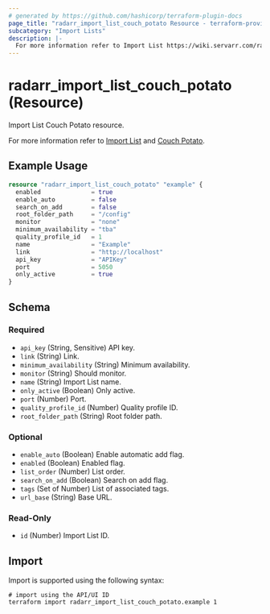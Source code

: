 ```yaml
---
# generated by https://github.com/hashicorp/terraform-plugin-docs
page_title: "radarr_import_list_couch_potato Resource - terraform-provider-radarr"
subcategory: "Import Lists"
description: |-
  For more information refer to Import List https://wiki.servarr.com/radarr/settings#import-lists and Couch Potato https://wiki.servarr.com/radarr/supported#couchpotatoimport.
---
```


# radarr_import_list_couch_potato (Resource)

<!-- subcategory:Import Lists -->Import List Couch Potato resource.
For more information refer to [Import List](https://wiki.servarr.com/radarr/settings#import-lists) and [Couch Potato](https://wiki.servarr.com/radarr/supported#couchpotatoimport).

## Example Usage

```terraform
resource "radarr_import_list_couch_potato" "example" {
  enabled              = true
  enable_auto          = false
  search_on_add        = false
  root_folder_path     = "/config"
  monitor              = "none"
  minimum_availability = "tba"
  quality_profile_id   = 1
  name                 = "Example"
  link                 = "http://localhost"
  api_key              = "APIKey"
  port                 = 5050
  only_active          = true
}
```

<!-- schema generated by tfplugindocs -->
## Schema

### Required

- `api_key` (String, Sensitive) API key.
- `link` (String) Link.
- `minimum_availability` (String) Minimum availability.
- `monitor` (String) Should monitor.
- `name` (String) Import List name.
- `only_active` (Boolean) Only active.
- `port` (Number) Port.
- `quality_profile_id` (Number) Quality profile ID.
- `root_folder_path` (String) Root folder path.

### Optional

- `enable_auto` (Boolean) Enable automatic add flag.
- `enabled` (Boolean) Enabled flag.
- `list_order` (Number) List order.
- `search_on_add` (Boolean) Search on add flag.
- `tags` (Set of Number) List of associated tags.
- `url_base` (String) Base URL.

### Read-Only

- `id` (Number) Import List ID.

## Import

Import is supported using the following syntax:

```shell
# import using the API/UI ID
terraform import radarr_import_list_couch_potato.example 1
```
